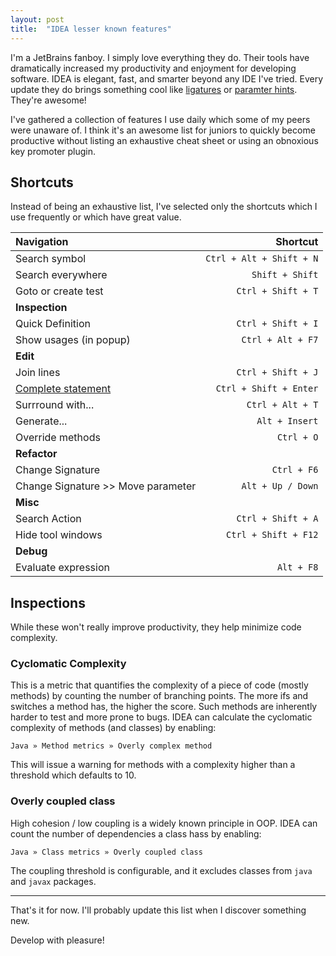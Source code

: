 ```yaml
---
layout: post
title:  "IDEA lesser known features"
---
```


I'm a JetBrains fanboy. I simply love everything they do. Their tools have
dramatically increased my productivity and enjoyment for developing software.
IDEA is elegant, fast, and smarter beyond any IDE I've tried. Every update they
do brings something cool like [ligatures](https://d3nmt5vlzunoa1.cloudfront.net/idea/files/2016/05/idea_2016_2_ligatures_1.png)
or [paramter hints](https://d3nmt5vlzunoa1.cloudfront.net/idea/files/2016/09/Screen-Shot-2016-09-27-at-10.29.15.png).
They're awesome!

I've gathered a collection of features I use daily which some of my peers were
unaware of. I think it's an awesome list for juniors to quickly become productive
without listing an exhaustive cheat sheet or using an obnoxious key promoter plugin.

## Shortcuts

Instead of being an exhaustive list, I've selected only the shortcuts which I use
frequently or which have great value.

| **Navigation** | **Shortcut** |
|:-----------|-------------:|
| Search symbol | `Ctrl + Alt + Shift + N`|
| Search everywhere | `Shift + Shift`|
| Goto or create test | `Ctrl + Shift + T`|
| **Inspection** |  |
| Quick Definition | `Ctrl + Shift + I`|
| Show usages (in popup) | `Ctrl + Alt + F7`|
| **Edit** |  |
| Join lines | `Ctrl + Shift + J` |
| [Complete statement](https://www.jetbrains.com/help/idea/2016.1/completing-statements.html) | `Ctrl + Shift + Enter`|
| Surrround with... | `Ctrl + Alt + T` |
| Generate... | `Alt + Insert` |
| Override methods | `Ctrl + O` |
| **Refactor** | |
| Change Signature | `Ctrl + F6`|
| Change Signature >> Move parameter | `Alt + Up / Down`|
| **Misc** |  |
| Search Action | `Ctrl + Shift + A`|
| Hide tool windows | `Ctrl + Shift + F12`|
| **Debug** | |
| Evaluate expression | `Alt + F8` |

## Inspections

While these won't really improve productivity, they help minimize code complexity.

### Cyclomatic Complexity
This is a metric that quantifies the complexity of a piece of
code (mostly methods) by counting the number of branching points. The more
ifs and switches a method has, the higher the score. Such methods are
inherently harder to test and more prone to bugs. IDEA can calculate the cyclomatic
complexity of methods (and classes) by enabling:

`Java » Method metrics » Overly complex method`

This will issue a warning for methods with a complexity higher than a threshold
which defaults to 10.

### Overly coupled class
High cohesion / low coupling is a widely known principle
in OOP. IDEA can count the number of dependencies a class hass by enabling:

`Java » Class metrics » Overly coupled class`

The coupling threshold is configurable, and it excludes classes from `java` and
`javax` packages.

---

That's it for now. I'll probably update this list when I discover something new.

Develop with pleasure!
